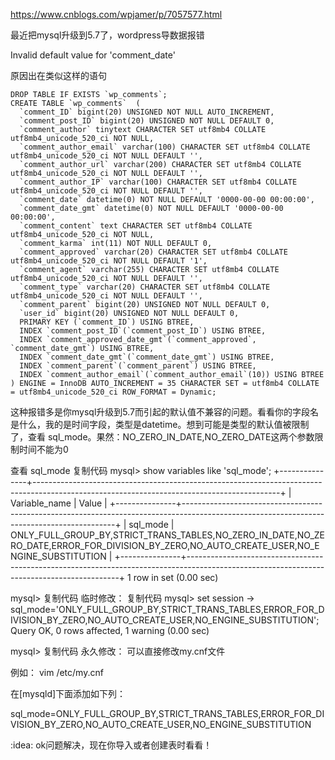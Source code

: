 https://www.cnblogs.com/wpjamer/p/7057577.html


最近把mysql升级到5.7了，wordpress导数据报错

Invalid default value for 'comment_date'

原因出在类似这样的语句

```
DROP TABLE IF EXISTS `wp_comments`;
CREATE TABLE `wp_comments`  (
  `comment_ID` bigint(20) UNSIGNED NOT NULL AUTO_INCREMENT,
  `comment_post_ID` bigint(20) UNSIGNED NOT NULL DEFAULT 0,
  `comment_author` tinytext CHARACTER SET utf8mb4 COLLATE utf8mb4_unicode_520_ci NOT NULL,
  `comment_author_email` varchar(100) CHARACTER SET utf8mb4 COLLATE utf8mb4_unicode_520_ci NOT NULL DEFAULT '',
  `comment_author_url` varchar(200) CHARACTER SET utf8mb4 COLLATE utf8mb4_unicode_520_ci NOT NULL DEFAULT '',
  `comment_author_IP` varchar(100) CHARACTER SET utf8mb4 COLLATE utf8mb4_unicode_520_ci NOT NULL DEFAULT '',
  `comment_date` datetime(0) NOT NULL DEFAULT '0000-00-00 00:00:00',
  `comment_date_gmt` datetime(0) NOT NULL DEFAULT '0000-00-00 00:00:00',
  `comment_content` text CHARACTER SET utf8mb4 COLLATE utf8mb4_unicode_520_ci NOT NULL,
  `comment_karma` int(11) NOT NULL DEFAULT 0,
  `comment_approved` varchar(20) CHARACTER SET utf8mb4 COLLATE utf8mb4_unicode_520_ci NOT NULL DEFAULT '1',
  `comment_agent` varchar(255) CHARACTER SET utf8mb4 COLLATE utf8mb4_unicode_520_ci NOT NULL DEFAULT '',
  `comment_type` varchar(20) CHARACTER SET utf8mb4 COLLATE utf8mb4_unicode_520_ci NOT NULL DEFAULT '',
  `comment_parent` bigint(20) UNSIGNED NOT NULL DEFAULT 0,
  `user_id` bigint(20) UNSIGNED NOT NULL DEFAULT 0,
  PRIMARY KEY (`comment_ID`) USING BTREE,
  INDEX `comment_post_ID`(`comment_post_ID`) USING BTREE,
  INDEX `comment_approved_date_gmt`(`comment_approved`, `comment_date_gmt`) USING BTREE,
  INDEX `comment_date_gmt`(`comment_date_gmt`) USING BTREE,
  INDEX `comment_parent`(`comment_parent`) USING BTREE,
  INDEX `comment_author_email`(`comment_author_email`(10)) USING BTREE
) ENGINE = InnoDB AUTO_INCREMENT = 35 CHARACTER SET = utf8mb4 COLLATE = utf8mb4_unicode_520_ci ROW_FORMAT = Dynamic;
```
这种报错多是你mysql升级到5.7而引起的默认值不兼容的问题。看看你的字段名是什么，我的是时间字段，类型是datetime。想到可能是类型的默认值被限制了，查看 sql_mode。果然：NO_ZERO_IN_DATE,NO_ZERO_DATE这两个参数限制时间不能为0

查看 sql_mode
复制代码
mysql> show variables like 'sql_mode';
+---------------+-------------------------------------------------------------------------------------------------------------------------------------------+
| Variable_name | Value |
+---------------+-------------------------------------------------------------------------------------------------------------------------------------------+
| sql_mode | ONLY_FULL_GROUP_BY,STRICT_TRANS_TABLES,NO_ZERO_IN_DATE,NO_ZERO_DATE,ERROR_FOR_DIVISION_BY_ZERO,NO_AUTO_CREATE_USER,NO_ENGINE_SUBSTITUTION |
+---------------+-------------------------------------------------------------------------------------------------------------------------------------------+
1 row in set (0.00 sec)

mysql>
复制代码
临时修改：
复制代码
mysql> set session
 -> sql_mode='ONLY_FULL_GROUP_BY,STRICT_TRANS_TABLES,ERROR_FOR_DIVISION_BY_ZERO,NO_AUTO_CREATE_USER,NO_ENGINE_SUBSTITUTION';
Query OK, 0 rows affected, 1 warning (0.00 sec)

mysql>
复制代码
永久修改：
可以直接修改my.cnf文件

例如：     vim /etc/my.cnf

在[mysqld]下面添加如下列：

sql_mode=ONLY_FULL_GROUP_BY,STRICT_TRANS_TABLES,ERROR_FOR_DIVISION_BY_ZERO,NO_AUTO_CREATE_USER,NO_ENGINE_SUBSTITUTION

:idea: ok问题解决，现在你导入或者创建表时看看！